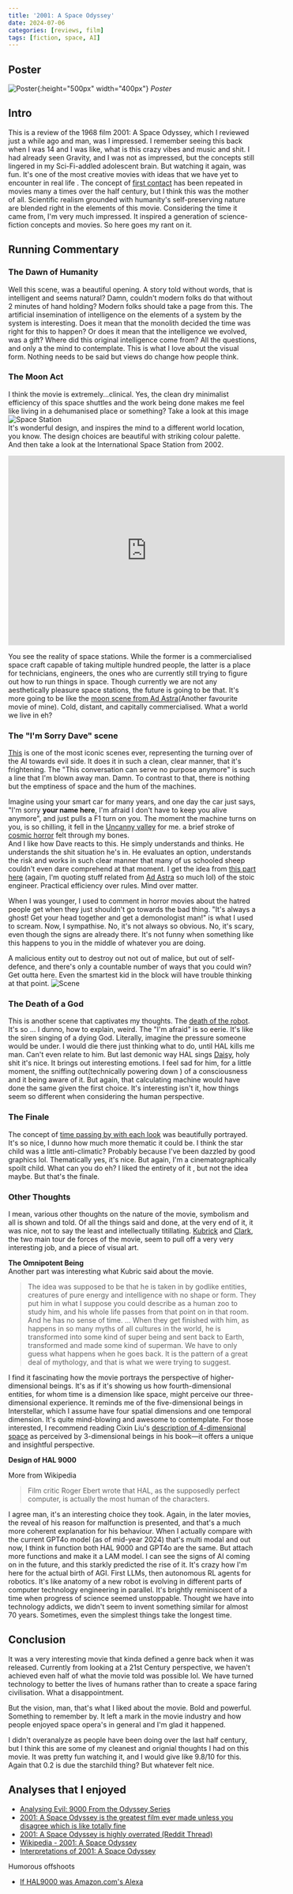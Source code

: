 ```yaml
---
title: '2001: A Space Odyssey'
date: 2024-07-06
categories: [reviews, film]
tags: [fiction, space, AI]
---
```

## Poster
<!-- ![Poster](\assets\img\Ninteen_Eighty_Four.jpg){:height="400px" width="300px"} -->
<img src="{{site.baseurl | prepend: site.url}}/assets/img/2001/2001poster.jpg" alt="Poster">{:height="500px" width="400px"}
*Poster*

## Intro

This is a review of the 1968 film 2001: A Space Odyssey, which I reviewed just a while ago and man, was I impressed. I remember seeing this back when I was 14 and I was like, what is this crazy vibes and music and shit. I had already seen Gravity, and I was not as impressed, but the concepts still lingered in my Sci-Fi-addled adolescent brain.
But watching it again, was fun. It's one of the most creative movies with ideas that we have yet to encounter in real life . The concept of [first contact](https://en.wikipedia.org/wiki/First_contact_(science_fiction)) has been repeated in movies many a times over the half century, but I think this was the mother of all.
Scientific realism grounded with humanity's self-preserving nature are blended right in the elements of this movie. Considering the time it came from, I'm very much impressed. It inspired a generation of science-fiction concepts and movies. So here goes my rant on it.

## Running Commentary
### The Dawn of Humanity
Well this scene, was a beautiful opening. A story told without words, that is intelligent and seems natural? Damn, couldn't modern folks do that without 2 minutes of hand holding? Modern folks should take a page from this.  The artificial insemination of intelligence on the elements of a system by the system is interesting. 
Does it mean that the monolith decided the time was right for this to happen? Or does it mean that the intelligence we evolved, was  a gift? Where did this original intelligence come from? All the questions, and only a the mind to contemplate. 
This is what I love about the visual form. Nothing needs to be said but views do change how people think.
### The Moon Act
I think the movie is extremely...clinical. Yes, the clean dry minimalist efficiency of this space shuttles and the work being done makes me feel like living in a dehumanised place or something?  Take a look at this image
<img src="https://static.wixstatic.com/media/b9dfda_52fdc452c9354c21956f643d4b1d8019~mv2.jpg/v1/fill/w_740,h_415,al_c,q_80,usm_0.66_1.00_0.01,enc_auto/b9dfda_52fdc452c9354c21956f643d4b1d8019~mv2.jpg" alt="Space Station"> <br>
It's wonderful design, and inspires the mind to a different world location, you know. The design choices are beautiful with striking colour palette.
<br>
And then take a look at the International Space Station from 2002. 
<iframe src="https://archive.org/embed/iss004e10550" width="560" height="384" frameborder="0" webkitallowfullscreen="true" mozallowfullscreen="true" allowfullscreen></iframe>

You see the reality of space stations. While the former is a commercialised space craft capable of taking multiple hundred people, the latter is a place for technicians, engineers, the ones who are currently still trying to figure out how to run things in space. Though currently we are not any aesthetically pleasure space stations, the future is going to be that.
It's more going to be like the [moon scene from Ad Astra](https://www.youtube.com/watch?v=LJ14KFtRevM)(Another favourite movie of mine). 
Cold, distant, and capitally commercialised. What a world we live in eh?

### The "I'm Sorry Dave" scene
[This](https://www.youtube.com/watch?v=ARJ8cAGm6JE) is one of the most iconic scenes ever, representing the turning over of the AI towards evil side. It does it in such a clean, clear manner, that it's frightening. The "This conversation can serve no purpose anymore" is such a line that I'm blown away man. Damn. To contrast to that, there is nothing but the emptiness of space and the hum of the machines.

Imagine using your smart car for many years, and one day the car just says, "I'm sorry **your name here**, I'm afraid I don't have to keep you alive anymore", and just pulls a F1 turn on you. The moment the machine turns on you, is so chilling, it fell in the [Uncanny valley](https://en.wikipedia.org/wiki/Uncanny_valley) for me. a brief stroke of [cosmic horror](https://en.wikipedia.org/wiki/Lovecraftian_horror) felt through my bones. <br>
And I like how Dave reacts to this. He simply understands and thinks. He understands the shit situation he's in. He evaluates an option,  understands the risk and works in such clear manner that many of us schooled sheep couldn't even dare comprehend at that moment.
I get the idea from [this part here](https://youtu.be/rdcYW2iHKm0?t=614) (again, I'm quoting stuff related from [Ad Astra](https://www.imdb.com/title/tt2935510/) so much lol) of the stoic engineer. Practical efficiency over rules. Mind over matter.<br>

When I was younger, I used to comment in horror movies about the hatred people get when they just shouldn't go towards the bad thing. "It's always a ghost! Get your head together and get a demonologist man!" is what I used to scream. Now, I sympathise. No, it's not always so obvious. No, it's scary, even though the signs are already there. It's not funny when something like this happens to you in the middle of whatever you are doing.

A malicious entity out to destroy out not out of malice, but out of self-defence, and there's only a countable number of ways that you could win? Get outta here. Even the smartest kid in the block will have trouble thinking at that point.
<img src="https://upload.wikimedia.org/wikipedia/commons/2/2d/094_Festa_Major_de_Gr%C3%A0cia_2022_%28Barcelona%29%2C_carrer_de_Mozart.jpg " alt='Scene'>

### The Death of a God
This is another scene that captivates my thoughts. The [death of the robot](https://www.youtube.com/watch?v=UwCFY6pmaYY). It's so ... I dunno, how to explain, weird. The "I'm afraid" is so eerie. It's like the siren singing of a dying God. Literally, imagine the pressure someone would be under. I would die there just thinking what to do, until HAL kills me man. Can't even relate to him.
But last demonic way HAL sings [Daisy](https://en.wikipedia.org/wiki/Daisy_Bell), holy shit it's nice. It brings out interesting emotions. I feel sad for him, for a little moment, the sniffing out(technically powering down ) of a consciousness and it being aware of it. But again, that calculating machine would have done the same given the first choice. It's interesting isn't it, how things seem so different when considering the human perspective.

### The Finale
The concept of [time passing by with each look](https://en.wikipedia.org/wiki/Daisy_Bell) was beautifully portrayed. It's so nice, I dunno how much more thematic it could be.
I think the star child was a little anti-climatic? Probably because I've been dazzled by good graphics lol. Thematically yes, it's nice. But again, I'm a cinematographically spoilt child. What can you do eh? I liked the entirety of it , but not the idea maybe. But that's the finale.

### Other Thoughts
I mean, various other thoughts on the nature of the movie, symbolism and all is shown and told. Of all the things said and done, at the very end of it, it was nice, not to say the least and intellectually titillating. [Kubrick](https://en.wikipedia.org/wiki/Stanley_Kubrick) and [Clark](https://en.wikipedia.org/wiki/Arthur_C._Clarke), the two main tour de forces of the movie, seem to pull off a very very interesting job, and a piece of visual art. 

**The Omnipotent Being** <br>
Another part was interesting what Kubric said about the movie.

> The idea was supposed to be that he is taken in by godlike entities, creatures of pure energy and intelligence with no shape or form. They put him in what I suppose you could describe as a human zoo to study him, and his whole life passes from that point on in that room. And he has no sense of time. ... When they get finished with him, as happens in so many myths of all cultures in the world, he is transformed into some kind of super being and sent back to Earth, transformed and made some kind of superman. We have to only guess what happens when he goes back. It is the pattern of a great deal of mythology, and that is what we were trying to suggest.

I find it fascinating how the movie portrays the perspective of higher-dimensional beings. It's as if it's showing us how fourth-dimensional entities, for whom time is a dimension like space, might perceive our three-dimensional experience. It reminds me of the five-dimensional beings in Interstellar, which I assume have four spatial dimensions and one temporal dimension. It's quite mind-blowing and awesome to contemplate. For those interested, I recommend reading Cixin Liu's [description of 4-dimensional space](https://news.ycombinator.com/item?id=17686464) as perceived by 3-dimensional beings in his book—it offers a unique and insightful perspective.

**Design of HAL 9000** <br>

More from Wikipedia
> Film critic Roger Ebert wrote that HAL, as the supposedly perfect computer, is actually the most human of the characters.

I agree man, it's an interesting choice they took. Again, in the later movies, the reveal of his reason for malfunction is presented, and that's a much more coherent explanation for his behaviour. When I actually compare with the current GPT4o model (as of mid-year 2024) that's multi modal and out now, I think in function both HAL 9000 and GPT4o are the same. But attach more functions and make it a LAM model. I can see the signs of AI coming on in the future, and this starkly predicted the rise of it.
It's crazy how I'm here for the actual birth of AGI. First LLMs, then autonomous RL agents for robotics. It's like anatomy of a new robot is evolving in different parts of computer technology engineering in parallel.
It's brightly reminiscent of a time when progress of science seemed unstoppable. Thought we have into technology addicts, we didn't seem to invent something similar for almost 70 years. Sometimes, even the simplest things take the longest time.

## Conclusion
It was a very interesting movie that kinda defined a genre back when it was released. Currently from looking at a 21st Century perspective, we haven't achieved even half of what the movie told was possible lol. We have turned technology to better the lives of humans rather than to create a space faring civilisation. What a disappointment. 

But the vision, man, that's what I liked about the movie. Bold and powerful. Something to remember by. It left a mark in the movie industry and how people enjoyed space opera's in general and I'm glad it happened.

I didn't overanalyze as people have been doing over the last half century, but I think this are some of my cleanest and orignial thoughts I had on this movie. It was pretty fun watching it, and I would give like 9.8/10 for this. Again that 0.2 is due the starchild thing? But whatever felt nice.

## Analyses that I enjoyed
* [Analysing Evil: 9000 From the Odyssey Series](https://www.youtube.com/watch?v=bsp4dA1g1i4)
* [2001: A Space Odyssey is the greatest film ever made unless you disagree which is like totally fine](https://www.youtube.com/watch?v=9vzDTKwSBHM)
* [2001: A Space Odyssey is highly overrated (Reddit Thread)](https://www.reddit.com/r/movies/comments/zke610/2001_a_space_odyssey_is_highly_overrated/)
* [Wikipedia - 2001: A Space Odyssey](https://en.wikipedia.org/wiki/2001:_A_Space_Odyssey)
* [Interpretations of 2001: A Space Odyssey](https://en.m.wikipedia.org/wiki/Interpretations_of_2001:_A_Space_Odyssey)

Humorous offshoots
* [If HAL9000 was Amazon.com's Alexa](https://www.youtube.com/watch?v=JepKVUym9Fg) 